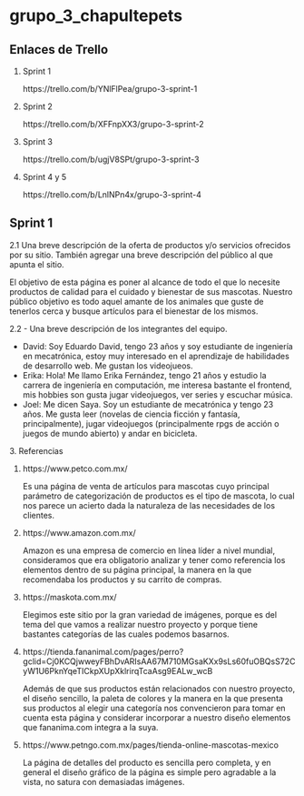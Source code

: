 <h1>grupo_3_chapultepets</h1>

<h2>Enlaces de Trello</h2>
<ol>
    <li>Sprint 1</li>
    <p>https://trello.com/b/YNlFlPea/grupo-3-sprint-1</p>
    <li>Sprint 2</li>
    <p>https://trello.com/b/XFFnpXX3/grupo-3-sprint-2</p>
    <li>Sprint 3</li>
    <p>https://trello.com/b/ugjV8SPt/grupo-3-sprint-3</p>
    <li>Sprint 4 y 5</li>
    <p>https://trello.com/b/LnlNPn4x/grupo-3-sprint-4</p>
</ol>

<h2>Sprint 1</h2>

<p>2.1 Una breve descripción de la oferta de productos y/o servicios ofrecidos por su sitio. También agregar una breve descripción del público al que apunta el sitio.</p>

<p>El objetivo de esta página es poner al alcance de todo el que lo necesite productos de calidad para el cuidado y bienestar de sus mascotas. Nuestro público objetivo es todo aquel amante de los animales que guste de tenerlos cerca y busque artículos para el bienestar de los mismos.</p>

<p>2.2 - Una breve descripción de los integrantes del equipo.</p>

<ul>
    <li>David: Soy Eduardo David, tengo 23 años y soy estudiante de ingeniería en mecatrónica, estoy muy interesado en el aprendizaje de habilidades de desarrollo web. Me gustan los videojueos.</li>
    <li>Erika: Hola! Me llamo Erika Fernández, tengo 21 años y estudio la carrera de ingeniería en computación, me interesa bastante el frontend, mis hobbies son gusta jugar videojuegos, ver series y escuchar música.</li>
    <li>Joel: Me dicen Saya. Soy un estudiante de mecatrónica y tengo 23 años. Me gusta leer (novelas de ciencia ficción y fantasía, principalmente), jugar videojuegos (principalmente rpgs de acción o juegos de mundo abierto) y andar en bicicleta.</li>
</ul>

<p>3. Referencias</p>

<ol>
    <li>
        <p>https://www.petco.com.mx/</p>
        <p> Es una página de venta de artículos para mascotas cuyo principal parámetro de categorización de productos es el tipo de mascota, lo cual nos parece un acierto dada la naturaleza de las necesidades de los clientes. </p>
    </li>
    <li>
        <p>https://www.amazon.com.mx/</p>
        <p>Amazon es una empresa de comercio en línea líder a nivel mundial, consideramos que era obligatorio analizar y tener como referencia los elementos dentro de su página principal, la manera en la que recomendaba los productos y su carrito de compras.</p>
    </li>
    <li>
        <p>https://maskota.com.mx/</p>
        <p>Elegimos este sitio por la gran variedad de imágenes, porque es del tema del que vamos a realizar nuestro proyecto y porque tiene bastantes categorías de las cuales podemos basarnos.</p>
    </li>
    <li>
        <p>https://tienda.fananimal.com/pages/perro?gclid=Cj0KCQjwweyFBhDvARIsAA67M710MGsaKXx9sLs60fuOBQsS72CyW1U6PknYqeTICkpXUpXklrirqTcaAsg9EALw_wcB</p>
        <p>Además de que sus productos están relacionados con nuestro proyecto, el diseño sencillo, la paleta de colores y la manera en la que presenta sus productos al elegir una categoría nos convencieron para tomar en cuenta esta página y considerar incorporar a nuestro diseño elementos que fananima.com integra a la suya.</p>
    </li>
    <li>
        <p>https://www.petngo.com.mx/pages/tienda-online-mascotas-mexico</p>
        <p>La página de detalles del producto es sencilla pero completa, y en general el diseño gráfico de la página es simple pero agradable a la vista, no satura con demasiadas imágenes.</p>
    </li>
</ol>
